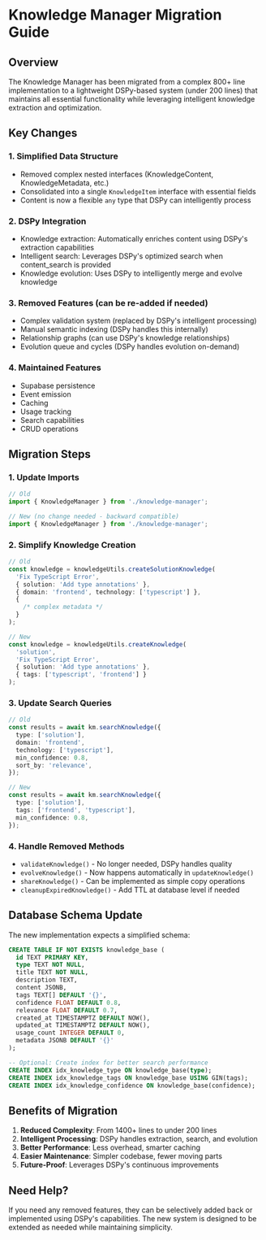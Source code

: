 # Knowledge Manager Migration Guide

## Overview

The Knowledge Manager has been migrated from a complex 800+ line implementation to a lightweight DSPy-based system (under 200 lines) that maintains all essential functionality while leveraging intelligent knowledge extraction and optimization.

## Key Changes

### 1. Simplified Data Structure

- Removed complex nested interfaces (KnowledgeContent, KnowledgeMetadata, etc.)
- Consolidated into a single `KnowledgeItem` interface with essential fields
- Content is now a flexible `any` type that DSPy can intelligently process

### 2. DSPy Integration

- Knowledge extraction: Automatically enriches content using DSPy's extraction capabilities
- Intelligent search: Leverages DSPy's optimized search when content_search is provided
- Knowledge evolution: Uses DSPy to intelligently merge and evolve knowledge

### 3. Removed Features (can be re-added if needed)

- Complex validation system (replaced by DSPy's intelligent processing)
- Manual semantic indexing (DSPy handles this internally)
- Relationship graphs (can use DSPy's knowledge relationships)
- Evolution queue and cycles (DSPy handles evolution on-demand)

### 4. Maintained Features

- Supabase persistence
- Event emission
- Caching
- Usage tracking
- Search capabilities
- CRUD operations

## Migration Steps

### 1. Update Imports

```typescript
// Old
import { KnowledgeManager } from './knowledge-manager';

// New (no change needed - backward compatible)
import { KnowledgeManager } from './knowledge-manager';
```

### 2. Simplify Knowledge Creation

```typescript
// Old
const knowledge = knowledgeUtils.createSolutionKnowledge(
  'Fix TypeScript Error',
  { solution: 'Add type annotations' },
  { domain: 'frontend', technology: ['typescript'] },
  {
    /* complex metadata */
  }
);

// New
const knowledge = knowledgeUtils.createKnowledge(
  'solution',
  'Fix TypeScript Error',
  { solution: 'Add type annotations' },
  { tags: ['typescript', 'frontend'] }
);
```

### 3. Update Search Queries

```typescript
// Old
const results = await km.searchKnowledge({
  type: ['solution'],
  domain: 'frontend',
  technology: ['typescript'],
  min_confidence: 0.8,
  sort_by: 'relevance',
});

// New
const results = await km.searchKnowledge({
  type: ['solution'],
  tags: ['frontend', 'typescript'],
  min_confidence: 0.8,
});
```

### 4. Handle Removed Methods

- `validateKnowledge()` - No longer needed, DSPy handles quality
- `evolveKnowledge()` - Now happens automatically in `updateKnowledge()`
- `shareKnowledge()` - Can be implemented as simple copy operations
- `cleanupExpiredKnowledge()` - Add TTL at database level if needed

## Database Schema Update

The new implementation expects a simplified schema:

```sql
CREATE TABLE IF NOT EXISTS knowledge_base (
  id TEXT PRIMARY KEY,
  type TEXT NOT NULL,
  title TEXT NOT NULL,
  description TEXT,
  content JSONB,
  tags TEXT[] DEFAULT '{}',
  confidence FLOAT DEFAULT 0.8,
  relevance FLOAT DEFAULT 0.7,
  created_at TIMESTAMPTZ DEFAULT NOW(),
  updated_at TIMESTAMPTZ DEFAULT NOW(),
  usage_count INTEGER DEFAULT 0,
  metadata JSONB DEFAULT '{}'
);

-- Optional: Create index for better search performance
CREATE INDEX idx_knowledge_type ON knowledge_base(type);
CREATE INDEX idx_knowledge_tags ON knowledge_base USING GIN(tags);
CREATE INDEX idx_knowledge_confidence ON knowledge_base(confidence);
```

## Benefits of Migration

1. **Reduced Complexity**: From 1400+ lines to under 200 lines
2. **Intelligent Processing**: DSPy handles extraction, search, and evolution
3. **Better Performance**: Less overhead, smarter caching
4. **Easier Maintenance**: Simpler codebase, fewer moving parts
5. **Future-Proof**: Leverages DSPy's continuous improvements

## Need Help?

If you need any removed features, they can be selectively added back or implemented using DSPy's capabilities. The new system is designed to be extended as needed while maintaining simplicity.
